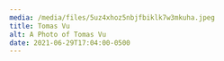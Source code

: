 ```yaml
---
media: /media/files/5uz4xhoz5nbjfbiklk7w3mkuha.jpeg
title: Tomas Vu
alt: A Photo of Tomas Vu
date: 2021-06-29T17:04:00-0500
---
```

